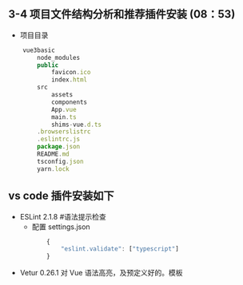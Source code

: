## 3-4 项目文件结构分析和推荐插件安装 (08：53)

- 项目目录
```jsx harmony
    vue3basic
        node_modules
        public
            favicon.ico
            index.html
        src
            assets
            components
            App.vue
            main.ts
            shims-vue.d.ts
        .browserslistrc
        .eslintrc.js
        package.json
        README.md
        tsconfig.json
        yarn.lock
```

##  vs code 插件安装如下
- ESLint 2.1.8  #语法提示检查
  + 配置 settings.json
    ```jsx harmony
        {
            "eslint.validate": ["typescript"]
        }   
    ```
- Vetur 0.26.1 对 Vue 语法高亮，及预定义好的。模板


